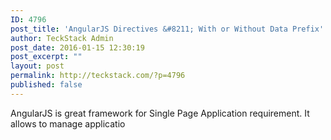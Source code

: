 ```yaml
---
ID: 4796
post_title: 'AngularJS Directives &#8211; With or Without Data Prefix'
author: TeckStack Admin
post_date: 2016-01-15 12:30:19
post_excerpt: ""
layout: post
permalink: http://teckstack.com/?p=4796
published: false
---
```

AngularJS is great framework for Single Page Application requirement. It allows to manage applicatio